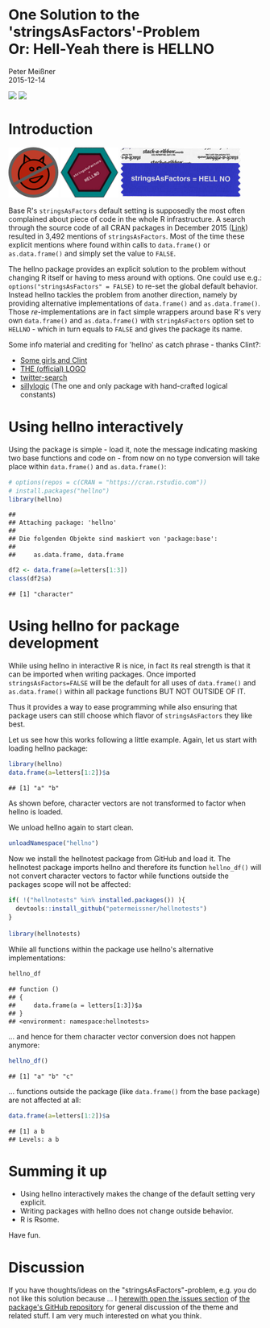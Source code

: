 # One Solution to the 'stringsAsFactors'-Problem <br>Or: Hell-Yeah there is HELLNO
Peter Meißner  
2015-12-14  
<!--
<div style="text-align:center;">
[![](blogpost/fig/logohellno100.png)](http://rtalk.org/strings-as-factors_hell-no_hex-sticker/) [![](blogpost/fig/clinthellno100.png)](https://twitter.com/zenrhino/status/623226883644129280) [![](blogpost/fig/hellno100.png)](https://cran.r-project.org/web/packages/hellno/index.html)
</div>
-->

[![](http://www.r-pkg.org/badges/version/hellno)](https://cran.r-project.org/web/packages/hellno/index.html)
![](http://cranlogs.r-pkg.org/badges/grand-total/hellno)



# Introduction

![](blogpost/fig/hellno100.png)
![](blogpost/fig/logohellno100.png)
![](blogpost/fig/clinthellno100.png) 

Base R's `stringsAsFactors` default setting is supposedly the 
  most often complained about piece of code in the whole R infrastructure. 
  A search through the source code of all CRAN packages in December 2015 ([Link](https://github.com/search?utf8=%E2%9C%93&q=user%3Acran+stringsAsFactors&type=Code))
  resulted in 3,492 mentions of `stringsAsFactors`. Most of the time these explicit 
  mentions where found within calls to `data.frame()` or `as.data.frame()` and 
  simply set the value to `FALSE`. 
  
  The hellno package provides an explicit solution to the problem without 
  changing R itself or having to mess around with options. One could use e.g.:
  `options("stringsAsFactors" = FALSE)` to re-set the global default behavior. 
  Instead hellno tackles the problem from another direction, namely by 
  providing alternative implementations of `data.frame()` and `as.data.frame()`. 
  Those *re*-implementations are in fact simple wrappers around base R's very own 
  `data.frame()` and `as.data.frame()` with `stringAsFactors` option set to 
  `HELLNO` - which in turn equals to `FALSE` and gives the package its name.
  
  Some info material and crediting for 'hellno' as catch phrase - thanks Clint?: 
  
  - [Some girls and Clint](https://twitter.com/zenrhino/status/623226883644129280)
  - [THE (official) LOGO](http://rtalk.org/strings-as-factors_hell-no_hex-sticker/)
  - [twitter-search](https://twitter.com/search?q=stringsAsFactors%3DHELLNO&src=typd) 
  - [sillylogic](https://github.com/nutterb/sillylogic/blob/master/README.md) (The one and only package with hand-crafted logical constants)



# Using hellno interactively

Using the package is simple - load it, note the message indicating masking two base functions and code on - from now on no type conversion will take place within `data.frame()` and `as.data.frame()`:


```r
# options(repos = c(CRAN = "https://cran.rstudio.com"))
# install.packages("hellno")
library(hellno)
```

```
## 
## Attaching package: 'hellno'
## 
## Die folgenden Objekte sind maskiert von 'package:base':
## 
##     as.data.frame, data.frame
```


```r
df2 <- data.frame(a=letters[1:3])
class(df2$a)
```

```
## [1] "character"
```



# Using hellno for package development

While using hellno in interactive R is nice, in fact its real strength is 
that it can be imported when writing packages. 
Once imported `stringsAsFactors=FALSE` will be the default for all uses of 
`data.frame()` and `as.data.frame()` within all package functions BUT NOT OUTSIDE OF IT. 

Thus it provides a way to ease programming while also ensuring that package users can
still choose which flavor of `stringsAsFactors` they like best. 


Let us see how this works following a little example. Again, let us start with loading hellno package:


```r
library(hellno)
data.frame(a=letters[1:2])$a 
```

```
## [1] "a" "b"
```

As shown before, character vectors are not transformed to factor when hellno is loaded.

We unload hellno again to start clean. 


```r
unloadNamespace("hellno")
```

Now we install the hellnotest package from GitHub and load it. The hellnotest package imports hellno and therefore its function `hellno_df()` will not convert character vectors to factor while functions outside the packages scope will not be affected: 



```r
if( !("hellnotests" %in% installed.packages()) ){
  devtools::install_github("petermeissner/hellnotests")
}

library(hellnotests)
```

While all functions within the package use hellno's alternative implementations:


```r
hellno_df
```

```
## function () 
## {
##     data.frame(a = letters[1:3])$a
## }
## <environment: namespace:hellnotests>
```

... and hence for them character vector conversion does not happen anymore:


```r
hellno_df()
```

```
## [1] "a" "b" "c"
```

... functions outside the package (like `data.frame()` from the base package) are not affected at all: 


```r
data.frame(a=letters[1:2])$a 
```

```
## [1] a b
## Levels: a b
```


# Summing it up


- Using hellno interactively makes the change of the default setting very explicit. 
- Writing packages with hellno does not change outside behavior. 
- R is Rsome. 


Have fun.

# Discussion

If you have thoughts/ideas on the "stringsAsFactors"-problem, e.g. you do not like this solution because ... I [herewith open the issues section](https://github.com/petermeissner/hellno/issues) of [the package's GitHub repository](https://github.com/petermeissner/hellno) for general discussion of the theme and related stuff. I am very much interested on what you think. 








